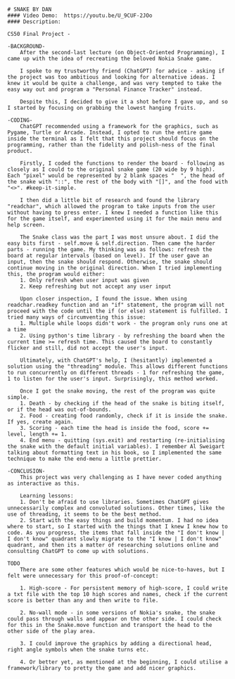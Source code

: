     # SNAKE BY DAN
    #### Video Demo:  https://youtu.be/U_9CUF-2JOo
    #### Description:

    CS50 Final Project -

    -BACKGROUND-
        After the second-last lecture (on Object-Oriented Programming), I came up with the idea of recreating the beloved Nokia Snake game.

        I spoke to my trustworthy friend (ChatGPT) for advice - asking if the project was too ambitious and looking for alternative ideas. I knew it would be quite a challenge, and was very tempted to take the easy way out and program a "Personal Finance Tracker" instead.

        Despite this, I decided to give it a shot before I gave up, and so I started by focusing on grabbing the lowest hanging fruits.

    -CODING-
        ChatGPT recommended using a framework for the graphics, such as Pygame, Turtle or Arcade. Instead, I opted to run the entire game inside the terminal as I felt that this project should focus on the programming, rather than the fidelity and polish-ness of the final product.

        Firstly, I coded the functions to render the board - following as closely as I could to the original snake game (20 wide by 9 high). Each "pixel" would be represented by 2 blank spaces "  ", the head of the snake with "::", the rest of the body with "[]", and the food with "<>". #keep-it-simple.

        I then did a little bit of research and found the library "readchar", which allowed the program to take inputs from the user without having to press enter. I knew I needed a function like this for the game itself, and experimented using it for the main menu and help screen.

        The Snake class was the part I was most unsure about. I did the easy bits first - self.move & self.direction. Then came the harder parts - running the game. My thinking was as follows: refresh the board at regular intervals (based on level). If the user gave an input, then the snake should respond. Otherwise, the snake should continue moving in the original direction. When I tried implementing this, the program would either:
        1. Only refresh when user input was given
        2. Keep refreshing but not accept any user input

        Upon closer inspection, I found the issue. When using readchar.readkey function and an "if" statement, the program will not proceed with the code until the if (or else) statement is fulfilled. I tried many ways of circumventing this issue:
        1. Multiple while loops didn't work - the program only runs one at a time
        2. Using python's time library - by refreshing the board when the current time >= refresh time. This caused the board to constantly flicker and still, did not accept the user's input.

        Ultimately, with ChatGPT's help, I (hesitantly) implemented a solution using the "threading" module. This allows different functions to run concurrently on different threads - 1 for refreshing the game, 1 to listen for the user's input. Surprisingly, this method worked.

        Once I got the snake moving, the rest of the program was quite simple.
        1. Death - by checking if the head of the snake is biting itself, or if the head was out-of-bounds.
        2. Food - creating food randomly, check if it is inside the snake. If yes, create again.
        3. Scoring - each time the head is inside the food, score += level, length += 1.
        4. End menu - quitting (sys.exit) and restarting (re-initialising the snake with the default initial variables). I remember Al Sweigart talking about formatting text in his book, so I implemented the same technique to make the end-menu a little prettier.

    -CONCLUSION-
        This project was very challenging as I have never coded anything as interactive as this.

        Learning lessons:
        1. Don't be afraid to use libraries. Sometimes ChatGPT gives unnecessarily complex and convoluted solutions. Other times, like the use of threading, it seems to be the best method.
        2. Start with the easy things and build momentum. I had no idea where to start, so I started with the things that I knew I knew how to code. As you progress, the items that fall inside the "I don't know | I don't know" quadrant slowly migrate to the "I know | I don't know" quadrant, and then its a matter of researching solutions online and consulting ChatGPT to come up with solutions.

    TODO
        There are some other features which would be nice-to-haves, but I felt were unnecessary for this proof-of-concept:

        1. High-score - For persistent memory of high-score, I could write a txt file with the top 10 high scores and names, check if the current score is better than any and then write to file.

        2. No-wall mode - in some versions of Nokia's snake, the snake could pass through walls and appear on the other side. I could check for this in the Snake.move function and transport the head to the other side of the play area.

        3. I could improve the graphics by adding a directional head, right angle symbols when the snake turns etc.

        4. Or better yet, as mentioned at the beginning, I could utilise a framework/library to pretty the game and add nicer graphics.
